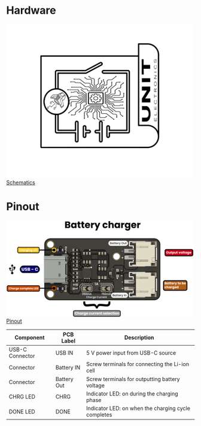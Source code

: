 # Hardware


<a href="UE0089-SCH-CN3165_Cargador_de_baterias-001-T.pdf"><img src="./resources/Schematics_icon.jpg" width="500px"><br/> Schematics</a>




# Pinout

<a href="#"><img src="resources/charger_pinout.jpg" width="500px"><br/> Pinout</a>

| Component         | PCB Label   | Description                                         |
|-------------------|-----------  |---------------------------------------------------  |
| USB-C Connector   | USB IN      | 5 V power input from USB-C source                   |
| Connector         | Battery IN  | Screw terminals for connecting the Li-ion cell      |
| Connector         | Battery Out | Screw terminals for outputting battery voltage      |
| CHRG LED          | CHRG        | Indicator LED: on during the charging phase         |
| DONE LED          | DONE        | Indicator LED: on when the charging cycle completes |
